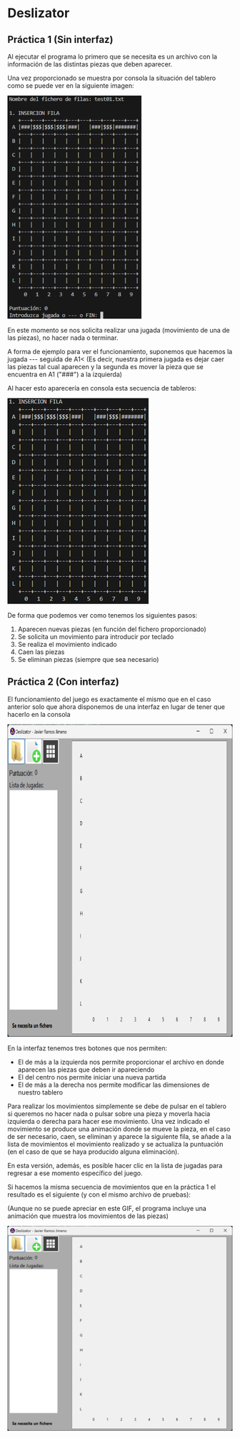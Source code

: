 # Deslizator
## Práctica 1 (Sin interfaz)

Al ejecutar el programa lo primero que se necesita es un archivo con la información de las distintas piezas que deben aparecer. 

Una vez proporcionado se muestra por consola la situación del tablero como se puede ver en la siguiente imagen:

<img src="imagenes/Practica1_Inicio.png" width="300" height="500">

En este momento se nos solicita realizar una jugada (movimiento de una de las piezas), no hacer nada o terminar. 

A forma de ejemplo para ver el funcionamiento, suponemos que hacemos la jugada --- seguida de A1<
(Es decir, nuestra primera jugada es dejar caer las piezas tal cual aparecen y la segunda es mover la pieza que se encuentra en A1 ("###") a la izquierda)

Al hacer esto aparecería en consola esta secuencia de tableros:

![Ejemplo de la jugada Práctica 1](imagenes/Ejemplo1.gif)

De forma que podemos ver como tenemos los siguientes pasos:
1. Aparecen nuevas piezas (en función del fichero proporcionado)
2. Se solicita un movimiento para introducir por teclado
3. Se realiza el movimiento indicado
4. Caen las piezas
5. Se eliminan piezas (siempre que sea necesario)

## Práctica 2 (Con interfaz)
El funcionamiento del juego es exactamente el mismo que en el caso anterior solo que ahora disponemos de una interfaz en lugar de tener que hacerlo en la consola

<img src="imagenes/Practica2_Inicio.png" width="775" height="700">

En la interfaz tenemos tres botones que nos permiten:
- El de más a la izquierda nos permite proporcionar el archivo en donde aparecen las piezas que deben ir apareciendo
- El del centro nos permite iniciar una nueva partida
- El de más a la derecha nos permite modificar las dimensiones de nuestro tablero

Para realizar los movimientos simplemente se debe de pulsar en el tablero si queremos no hacer nada o pulsar sobre una pieza y moverla hacia izquierda o derecha para hacer ese movimiento. Una vez indicado el movimiento se produce una animación donde se mueve la pieza, en el caso de ser necesario, caen, se eliminan y aparece la siguiente fila, se añade a la lista de movimientos el movimiento realizado y se actualiza la puntuación (en el caso de que se haya producido alguna eliminación).

En esta versión, además, es posible hacer clic en la lista de jugadas para regresar a ese momento específico del juego.

Si hacemos la misma secuencia de movimientos que en la práctica 1 el resultado es el siguiente (y con el mismo archivo de pruebas):

(Aunque no se puede apreciar en este GIF, el programa incluye una animación que muestra los movimientos de las piezas)

![Ejemplo de la jugada Práctica 2](imagenes/Ejemplo2.gif)
